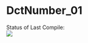 # DctNumber_01

Status of Last Compile:<br>
<img src="https://github.com/sandyaea/DctNumber_01/workflows/Compile/badge.svg?branch=master"><br>
